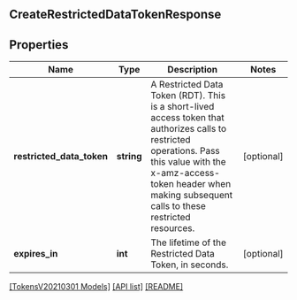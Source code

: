 ## CreateRestrictedDataTokenResponse

## Properties

Name | Type | Description | Notes
------------ | ------------- | ------------- | -------------
**restricted_data_token** | **string** | A Restricted Data Token (RDT). This is a short-lived access token that authorizes calls to restricted operations. Pass this value with the x-amz-access-token header when making subsequent calls to these restricted resources. | [optional]
**expires_in** | **int** | The lifetime of the Restricted Data Token, in seconds. | [optional]

[[TokensV20210301 Models]](../) [[API list]](../../Api) [[README]](../../../README.md)
